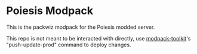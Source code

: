 # Poiesis Modpack
This is the packwiz modpack for the Poiesis modded server.

This repo is not meant to be interacted with directly, use [modpack-toolkit](https://github.com/codecraft3r/modpack-toolkit)'s "push-update-prod" command to deploy changes.
